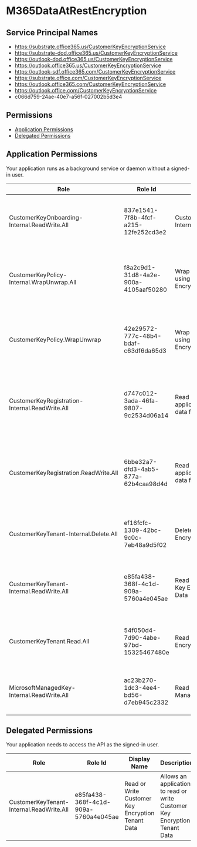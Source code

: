 # M365DataAtRestEncryption
## Service Principal Names
- https://substrate.office365.us/CustomerKeyEncryptionService
- https://substrate-dod.office365.us/CustomerKeyEncryptionService
- https://outlook-dod.office365.us/CustomerKeyEncryptionService
- https://outlook.office365.us/CustomerKeyEncryptionService
- https://outlook-sdf.office365.com/CustomerKeyEncryptionService
- https://substrate.office.com/CustomerKeyEncryptionService
- https://outlook.office365.com/CustomerKeyEncryptionService
- https://outlook.office.com/CustomerKeyEncryptionService
- c066d759-24ae-40e7-a56f-027002b5d3e4

 ## Permissions
- [Application Permissions](#application-permissions)
- [Delegated Permissions](#delegated-permissions)

## Application Permissions
Your application runs as a background service or daemon without a signed-in user.

| Role | Role Id | Display Name | Description |
|---|---|---|---|
| CustomerKeyOnboarding-Internal.ReadWrite.All | 837e1541-7f8b-4fcf-a215-12fe252cd3e2 | CustomerKeyOnboarding-Internal.ReadWrite.All | This scope allows the holder to invoke customer onboarding scenarios |
| CustomerKeyPolicy-Internal.WrapUnwrap.All | f8a2c9d1-31d8-4a2e-900a-4105aaf50280 | Wrap or Unwrap data using CustomerKey Encryption Policy | Allows application to Wrap or Unwrap data using CustomerKey Encryption Policy. |
| CustomerKeyPolicy.WrapUnwrap | 42e29572-777c-48b4-bdaf-c63df6da65d3 | Wrap or Unwrap data using CustomerKey Encryption Policy | Allows application to Wrap or Unwrap data using CustomerKey Encryption Policy |
| CustomerKeyRegistration-Internal.ReadWrite.All | d747c012-3ada-46fa-9807-9c2534d06a14 | Read or Write resource application registration data for any application | Allows an application to Read or Write resource application registration data for any application |
| CustomerKeyRegistration.ReadWrite.All | 6bbe32a7-dfd3-4ab5-877a-62b4caa98d4d | Read or Write resource application registration data for their application | Allows an application to Read or Write resource application registration data for their application |
| CustomerKeyTenant-Internal.Delete.All | ef16fcfc-1309-42bc-9c0c-7eb48a9d5f02 | Delete Customer Key Encryption Tenant Data | Allows an application to delete Customer Key Encryption Tenant data |
| CustomerKeyTenant-Internal.ReadWrite.All | e85fa438-368f-4c1d-909a-5760a4e045ae | Read or Write Customer Key Encryption Tenant Data | Allows an application to read or write Customer Key Encryption Tenant Data |
| CustomerKeyTenant.Read.All | 54f050d4-7d90-4abe-97bd-15325467480e | Read Customer Key Encryption Tenant Data | Allows an application to read Customer Key Encryption Tenant Data |
| MicrosoftManagedKey-Internal.ReadWrite.All | ac23b270-1dc3-4ee4-bd56-d7eb945c2332 | Read or Write Microsoft Managed Key Data | Allows an application to read or write Microsoft Managed Key Data |

## Delegated Permissions
Your application needs to access the API as the signed-in user. 

| Role | Role Id | Display Name | Description |
|---|---|---|---|
| CustomerKeyTenant-Internal.ReadWrite.All | e85fa438-368f-4c1d-909a-5760a4e045ae | Read or Write Customer Key Encryption Tenant Data | Allows an application to read or write Customer Key Encryption Tenant Data |

